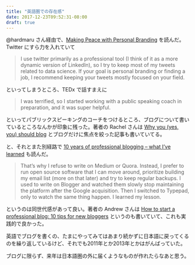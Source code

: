 ```yaml
---
title: "英語圏での存在感"
date: 2017-12-23T09:52:31-08:00
draft: true
---
```


@hardmaru さん経由で、[Making Peace with Personal Branding](http://www.fast.ai/2017/12/18/personal-brand/) を読んだ。Twitter にすら力を入れていて

> I use twitter primarily as a professional tool (I think of it as a more dynamic version of LinkedIn), so I try to keep most of my tweets related to data science. If your goal is personal branding or finding a job, I recommend keeping your tweets mostly focused on your field.

といってしまうところ、TEDx で話すまえに

> I was terrified, so I started working with a public speaking coach in preparation, and it was super helpful.

といってパブリックスピーキングのコーチをつけるところ、ブログについて書いているところなんかが印象に残った。著者の Rachel さんは [Why you (yes, you) should blog](https://medium.com/@racheltho/why-you-yes-you-should-blog-7d2544ac1045) とブログだけに焦点を絞った記事も書いていてる。

と、それとまた別経路で [10 years of professional blogging – what I’ve learned](http://andrewchen.co/professional-blogging/) も読んだ。

> That’s why I refuse to write on Medium or Quora. Instead, I prefer to run open source software that I can move around, prioritize building my email list (more on that later) and try to keep regular backups. I used to write on Blogger and watched them slowly stop maintaining the platform after the Google acquisition. Then I switched to Typepad, only to watch the same thing happen. I learned my lesson.

というのは同世代感があって良い。著者の Andrew さんは [How to start a professional blog: 10 tips for new bloggers](http://andrewchen.co/how-to-start-a-professional-blog-10-tips-for-new-bloggers/) というのも書いていて、これも実践的で良かった。

英語でブログを書くの、たまにやってみてはあまり続かずに日本語に戻ってくるのを繰り返しているけど、それでも2011年とか2013年とかはがんばっていた。

ブログに限らず、来年は日本語圏の外に届くようなものが作れたらなあと思う。
